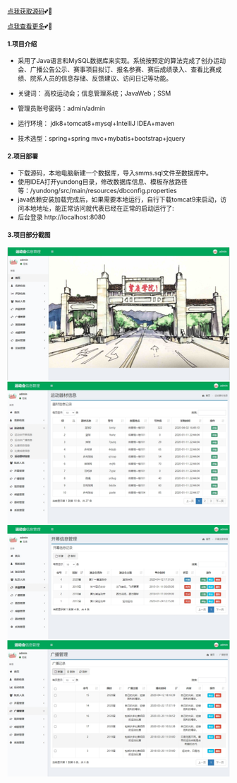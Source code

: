 [点我获取源码](https://x-x.fun/e/IUd11669bakge)💕🤞

[点我查看更多](http://blog.cyrobot.top/blog)💕🤞

#### 1.项目介绍
- 采用了Java语言和MySQL数据库来实现。系统按预定的算法完成了创办运动会、广播公告公示、赛事项目拟订、报名参赛、赛后成绩录入、查看比赛成绩、院系人员的信息存储、反馈建议、访问日记等功能。

- 关键词： 高校运动会；信息管理系统；JavaWeb；SSM

- 管理员账号密码：admin/admin

- 运行环境： jdk8+tomcat8+mysql+IntelliJ IDEA+maven

- 技术选型：spring+spring mvc+mybatis+bootstrap+jquery

#### 2.项目部署
- 下载源码，本地电脑新建一个数据库，导入smms.sql文件至数据库中。
- 使用IDEA打开yundong目录，修改数据库信息、模板存放路径等：/yundong/src/main/resources/dbconfig.properties
- java依赖安装加载完成后，如果需要本地运行，自行下载tomcat9来启动，访问本地地址，能正常访问就代表已经在正常的启动运行了:
- 后台登录 http://localhost:8080

#### 3.项目部分截图
![输入图片说明](1.png)![输入图片说明](2.png)![输入图片说明](3.png)![输入图片说明](4.png)